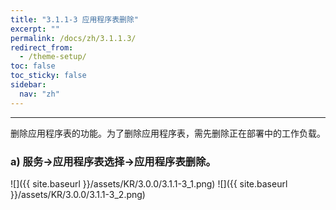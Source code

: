 ```yaml
---
title: "3.1.1-3 应用程序表删除"
excerpt: ""
permalink: /docs/zh/3.1.1.3/
redirect_from:
  - /theme-setup/
toc: false
toc_sticky: false
sidebar:
  nav: "zh"
---
```


---
删除应用程序表的功能。为了删除应用程序表，需先删除正在部署中的工作负载。

### a\) 服务→应用程序表选择→应用程序表删除。

![]({{ site.baseurl }}/assets/KR/3.0.0/3.1.1-3_1.png)
![]({{ site.baseurl }}/assets/KR/3.0.0/3.1.1-3_2.png)
